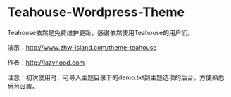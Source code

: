 # Teahouse-Wordpress-Theme
Teahouse依然是免费维护更新，感谢依然使用Teahouse的用户们。

演示：http://www.zhw-island.com/theme-teahouse

作者：http://lazyhood.com

注意：初次使用时，可导入主题目录下的demo.txt到主题选项的后台，方便熟悉后台设置。
